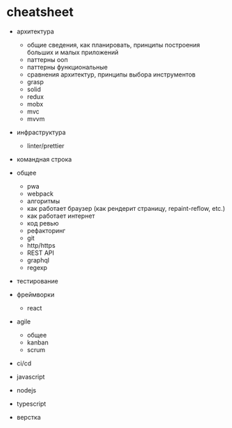 # cheatsheet

- архитектура
  - общие сведения, как планировать, принципы построения больших и малых приложений
  - паттерны ооп
  - паттерны функциональные
  - сравнения архитектур, принципы выбора инструментов
  - grasp
  - solid
  - redux
  - mobx
  - mvc
  - mvvm
- инфраструктура
  - linter/prettier
- командная строка
- общее
  - pwa
  - webpack
  - алгоритмы
  - как работает браузер (как рендерит страницу, repaint-reflow, etc.)
  - как работает интернет
  - код ревью
  - рефакторинг
  - git
  - http/https
  - REST API
  - graphql
  - regexp
- тестирование
- фреймворки
  - react
- agile
  - общее
  - kanban
  - scrum
- ci/cd
- javascript
- nodejs
- typescript

- верстка
